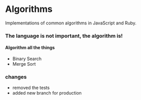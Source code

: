 # Algorithms

Implementations of common algorithms in JavaScript and Ruby.

### The language is not important, the algorithm is!

#### Algorithm all the things


* Binary Search
* Merge Sort

### changes

* removed the tests
* added new branch for production
